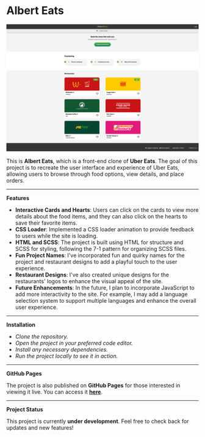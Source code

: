 # Albert Eats

![Sreenshot-Albert-Eats](./assets/images/Albert-Eats-Full-Screen.png)

This is **Albert Eats**, which is a front-end clone of **Uber Eats**. The goal of this project is to recreate the user interface and experience of Uber Eats, allowing users to browse through food options, view details, and place orders.

----------

**Features**

- **Interactive Cards and Hearts**: Users can click on the cards to view more details about the food items, and they can also click on the hearts to save their favorite items.
- **CSS Loader**: Implemented a CSS loader animation to provide feedback to users while the site is loading.
- **HTML and SCSS**: The project is built using HTML for structure and SCSS for styling, following the 7-1 pattern for organizing SCSS files.
- **Fun Project Names**: I've incorporated fun and quirky names for the project and restaurant designs to add a playful touch to the user experience.
- **Restaurant Designs**: I've also created unique designs for the restaurants' logos to enhance the visual appeal of the site.
- **Future Enhancements**: In the future, I plan to incorporate JavaScript to add more interactivity to the site. For example, I may add a language selection system to support multiple languages and enhance the overall user experience.

----------

**Installation**

- *Clone the repository.*
- *Open the project in your preferred code editor.*
- *Install any necessary dependencies.*
- *Run the project locally to see it in action.*

----------

**GitHub Pages**

The project is also published on **GitHub Pages** for those interested in viewing it live. You can access it **[here](https://chakcodemonkey.github.io/Albert-Eats/)**.

----------

**Project Status**

This project is currently **under development**. Feel free to check back for updates and new features!
